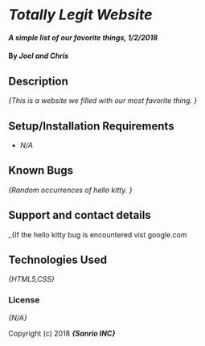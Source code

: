 # _Totally Legit Website_

#### _A simple list of our favorite things, 1/2/2018_

#### By _Joel and Chris_

## Description

_{This is a website we filled with our most favorite thing. }_

## Setup/Installation Requirements

* _N/A_


## Known Bugs

_{Random occurrences of hello kitty.  }_

## Support and contact details

_{If the hello kitty bug is encountered vist google.com


## Technologies Used

_{HTML5,CSS}_

### License

*{N/A}*

Copyright (c) 2018 **_{Sanrio INC}_**
